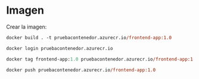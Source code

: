 # Imagen

Crear la imagen:

```ps
docker build . -t pruebacontenedor.azurecr.io/frontend-app:1.0
```

```ps
docker login pruebacontenedor.azurecr.io

docker tag frontend-app:1.0 pruebacontenedor.azurecr.io/frontend-app:1.0

docker push pruebacontenedor.azurecr.io/frontend-app:1.0
```